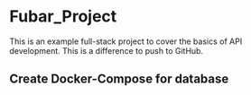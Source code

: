 # Fubar_Project

This is an example full-stack project to cover the basics of API development.
This is a difference to push to GitHub.

## Create Docker-Compose for database
